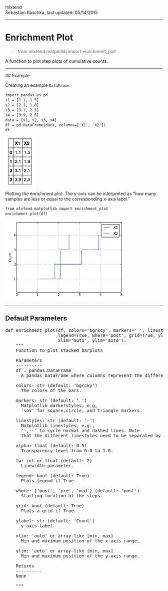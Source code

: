 mlxtend  
Sebastian Raschka, last updated: 05/14/2015


<hr>

# Enrichment Plot

> from mlxtend.matplotlib import enrichment_plot

A function to plot step plots of cumulative counts.


<hr>
## Example

Creating an example  `DataFrame`:	
	
    import pandas as pd
    s1 = [1.1, 1.5]
    s2 = [2.1, 1.8]
    s3 = [3.1, 2.1]
    s4 = [3.9, 2.5]
    data = [s1, s2, s3, s4]
    df = pd.DataFrame(data, columns=['X1', 'X2'])
    df
	
![](./img/matplotlib_enrichment_plot_1.png)
	
Plotting the enrichment plot. The y-axis can be interpreted as "how many samples are less or equal to the corresponding x-axis label."

    from mlxtend.matplotlib import enrichment_plot
    enrichment_plot(df)
	
	
![](./img/matplotlib_enrichment_plot_2.png)
	
<hr>

## Default Parameters

<pre>
def enrichment_plot(df, colors='bgrkcy', markers=' ', linestyles='-', alpha=0.5, lw=2,
                    legend=True, where='post', grid=True, ylabel='Count',
                    xlim='auto', ylim='auto'):
    """
    Function to plot stacked barplots

    Parameters
    ----------
    df : pandas.DataFrame
      A pandas DataFrame where columns represent the different categories.

    colors: str (default: 'bgrcky')
      The colors of the bars.
      
    markers: str (default: ' ')
      Matplotlib markerstyles, e.g,
      'sov' for square,circle, and triangle markers.

    linestyles: str (default: '-')
      Matplotlib linestyles, e.g., 
      '-,--' to cycle normal and dashed lines. Note
      that the different linestyles need to be separated by commas.

    alpha: float (default: 0.5)
      Transparency level from 0.0 to 1.0.

    lw: int or float (default: 2)
      Linewidth parameter.

    legend: bool (default: True)
      Plots legend if True.

    where: {'post', 'pre', 'mid'} (default: 'post')
      Starting location of the steps.

    grid: bool (default: True)
      Plots a grid if True.

    ylabel: str (default: 'Count')
      y-axis label.

    xlim: 'auto' or array-like [min, max]
      Min and maximum position of the x-axis range.

    ylim: 'auto' or array-like [min, max]
      Min and maximum position of the y-axis range.

    Returns
    ----------
    None

    """
</pre>